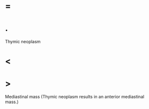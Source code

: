 # =

# .

Thymic neoplasm

# <

# >

Mediastinal mass (Thymic neoplasm results in an anterior mediastinal mass.)
